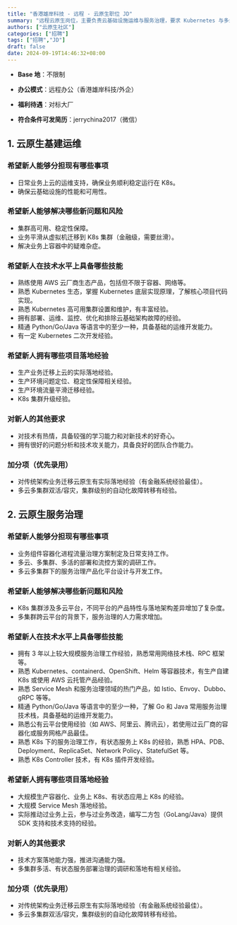 ```yaml
---
title: "香港雄岸科技 - 远程 - 云原生职位 JD"
summary: "远程云原生岗位，主要负责云基础设施运维与服务治理，要求 Kubernetes 与多云服务治理经验。"
authors: ["云原生社区"]
categories: ["招聘"]
tags: ["招聘","JD"]
draft: false
date: 2024-09-19T14:46:32+08:00
---
```


- **Base 地**：不限制  

- **办公模式**：远程办公（香港雄岸科技/外企）

- **福利待遇**：对标大厂 

- **符合条件可发简历**：jerrychina2017（微信）

## 1. 云原生基建运维

### 希望新人能够分担现有哪些事项

- 日常业务上云的运维支持，确保业务顺利稳定运行在 K8s。
- 确保云基础设施的性能和可用性。

### 希望新人能够解决哪些新问题和风险

- 集群高可用、稳定性保障。
- 业务平滑从虚拟机迁移到 K8s 集群（金融级，需要丝滑）。
- 解决业务上容器中的疑难杂症。

### 希望新人在技术水平上具备哪些技能

- 熟练使用 AWS 云厂商生态产品，包括但不限于容器、网络等。
- 熟悉 Kubernetes 生态，掌握 Kubernetes 底层实现原理，了解核心项目代码实现。
- 熟悉 Kubernetes 高可用集群设置和维护，有丰富经验。
- 拥有部署、运维、监控、优化和排除云基础架构故障的经验。
- 精通 Python/Go/Java 等语言中的至少一种，具备基础的运维开发能力。
- 有一定 Kubernetes 二次开发经验。

### 希望新人拥有哪些项目落地经验

- 生产业务迁移上云的实际落地经验。
- 生产环境问题定位、稳定性保障相关经验。
- 生产环境流量平滑迁移经验。
- K8s 集群升级经验。

### 对新人的其他要求

- 对技术有热情，具备较强的学习能力和对新技术的好奇心。
- 拥有很好的问题分析和技术攻关能力，具备良好的团队合作能力。

### 加分项（优先录用）

- 对传统架构业务迁移云原生有实际落地经验（有金融系统经验最佳）。
- 多云多集群双活/容灾，集群级别的自动化故障转移有经验。

## 2. 云原生服务治理

### 希望新人能够分担现有哪些事项

- 业务组件容器化进程流量治理方案制定及日常支持工作。
- 多云、多集群、多活的部署和流控方案的调研工作。
- 多云多集群下的服务治理产品化平台设计与开发工作。

### 希望新人能够解决哪些新问题和风险

- K8s 集群涉及多云平台，不同平台的产品特性与落地架构差异增加了复杂度。
- 多集群跨云平台的背景下，服务治理的人力需求增加。

### 希望新人在技术水平上具备哪些技能

- 拥有 3 年以上较大规模服务治理工作经验，熟悉常用网络技术栈、RPC 框架等。
- 熟悉 Kubernetes、containerd、OpenShift、Helm 等容器技术，有生产自建 K8s 或使用 AWS 云托管产品经验。
- 熟悉 Service Mesh 和服务治理领域的热门产品，如 Istio、Envoy、Dubbo、gRPC 等等。
- 精通 Python/Go/Java 等语言中的至少一种，了解 Go 和 Java 常用服务治理技术栈，具备基础的运维开发能力。
- 熟悉公有云平台使用经验（如 AWS、阿里云、腾讯云），若使用过云厂商的容器化或服务网格产品最佳。
- 熟悉 K8s 下的服务治理工作，有状态服务上 K8s 的经验，熟悉 HPA、PDB、Deployment、ReplicaSet、Network Policy、StatefulSet 等。
- 熟悉 K8s Controller 技术，有 K8s 插件开发经验。

### 希望新人拥有哪些项目落地经验

- 大规模生产容器化、业务上 K8s、有状态应用上 K8s 的经验。
- 大规模 Service Mesh 落地经验。
- 实际推动过业务上云，参与过业务改造，编写二方包（GoLang/Java）提供 SDK 支持和技术支持的经验。

### 对新人的其他要求

- 技术方案落地能力强，推进沟通能力强。
- 多集群多活、有状态服务部署治理的调研和落地有相关经验。

### 加分项（优先录用）

- 对传统架构业务迁移云原生有实际落地经验（有金融系统经验最佳）。
- 多云多集群双活/容灾，集群级别的自动化故障转移有经验。
